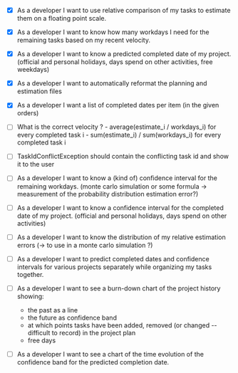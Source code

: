 
- [x] As a developer I want to use relative comparison of my tasks to estimate them on a floating point scale.
- [x] As a developer I want to know how many workdays I need for the remaining tasks based on my recent velocity.
- [x] As a developer I want to know a predicted completed date of my project. (official and personal holidays, days spend on other activities, free weekdays)
- [x] As a developer I want to automatically reformat the planning and estimation files
- [x] As a developer I want a list of completed dates per item (in the given orders)
- [ ] What is the correct velocity ? 
        - average(estimate_i / workdays_i) for every completed task i
        - sum(estimate_i) / sum(workdays_i) for every completed task i

- [ ] TaskIdConflictException should contain the conflicting task id and show it to the user
- [ ] As a developer I want to know a (kind of) confidence interval for the remaining workdays. (monte carlo simulation or some formula -> measurement of the probability distribution estimation error?)
- [ ] As a developer I want to know a confidence interval for the completed date of my project. (official and personal holidays, days spend on other activities)
- [ ] As a developer I want to know the distribution of my relative estimation errors (-> to use in a monte carlo simulation ?)
- [ ] As a developer I want to predict completed dates and confidence intervals for various projects separately while organizing my tasks together.
- [ ] As a developer I want to see a burn-down chart of the project history showing:
    * the past as a line
    * the future as confidence band
    * at which points tasks have been added, removed (or changed -- difficult to record) in the project plan
    * free days
- [ ] As a developer I want to see a chart of the time evolution of the confidence band for the predicted completion date.
